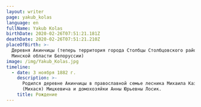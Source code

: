 ```yaml
---
layout: writer
page: yakub_kolas
language: en
fullName: Yakub Kolas
birthDate: 2020-02-26T07:51:21.181Z
deathDate: 2020-02-26T07:51:21.210Z
placeOfBirth: >-
  Деревня Акинчицы (теперь территория города Столбцы Столбцовского района
  Минской области Белоруссии)
image: /img/Yakub_Kolas.jpg
timeline:
  - date: 3 ноября 1882 г.
    description: >-
      Родился деревне Акинчицы в православной семье лесника Михаила Казимировича
      (Михася) Мицкевича и домохозяйки Анны Юрьевны Лосик.
    title: Рождение
---
```


